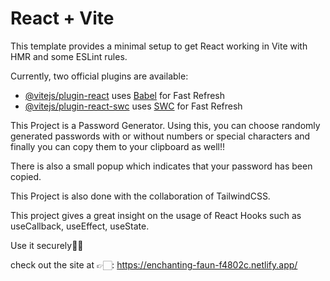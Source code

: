 # React + Vite

This template provides a minimal setup to get React working in Vite with HMR and some ESLint rules.

Currently, two official plugins are available:

- [@vitejs/plugin-react](https://github.com/vitejs/vite-plugin-react/blob/main/packages/plugin-react/README.md) uses [Babel](https://babeljs.io/) for Fast Refresh
- [@vitejs/plugin-react-swc](https://github.com/vitejs/vite-plugin-react-swc) uses [SWC](https://swc.rs/) for Fast Refresh



This Project is a Password Generator. Using this, you can choose randomly generated passwords with or without numbers or special characters and finally you can copy them to your clipboard as well!!

There is also a small popup which indicates that your password has been copied.

This Project is also done with the collaboration of TailwindCSS.

This project gives a great insight on the usage of React Hooks such as useCallback, useEffect, useState.


Use it securely👀👀



check out the site at 👉🏻: https://enchanting-faun-f4802c.netlify.app/
